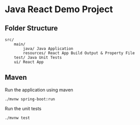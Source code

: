 # Java React Demo Project

## Folder Structure

```
src/
    main/
        java/ Java Application
        resources/ React App Build Output & Property File
    test/ Java Unit Tests
    ui/ React App
```

## Maven

Run the application using maven
```
./mvnw spring-boot:run
```

Run the unit tests
```
./mvnw test
```

